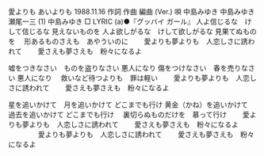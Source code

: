 
愛よりも
あいよりも
1988.11.16
作詞  作曲  編曲 (Ver.)   唄
中島みゆき   中島みゆき   瀬尾一三 (1)
中島みゆき
□ LYRIC (a)●『グッバイ ガール』
人よ信じるな　けして信じるな
見えないものを
人よ欲しがるな　けして欲しがるな
見果てぬものを
　形あるものさえも　あやういのに
　　愛よりも夢よりも　人恋しさに誘われて
　　愛さえも夢さえも　粉々になるよ

嘘をつきなさい　ものを盗りなさい
悪人になり
傷をつけなさい　春を売りなさい
悪人になり
　救いなど待つよりも　罪は軽い
　　愛よりも夢よりも　人恋しさに誘われて
　　愛さえも夢さえも　粉々になるよ

星を追いかけて　月を追いかけて
どこまでも行け
黄金（かね）を追いかけて　過去を追いかけて
どこまでも行け
　裏切らぬものだけを　慕って行け
　　愛よりも夢よりも　人恋しさに誘われて
　　愛さえも夢さえも　粉々になるよ
　　
　　愛よりも夢よりも　人恋しさに誘われて
　　愛さえも夢さえも　粉々になるよ